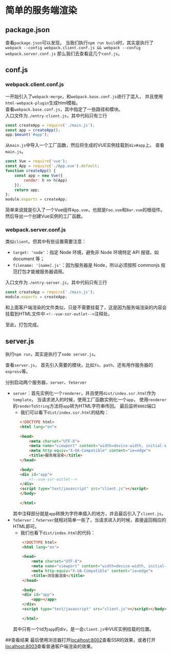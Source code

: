 # 简单的服务端渲染

## package.json

查看`package.json`可以发现，
当我们执行`npm run build`时，其实是执行了
`webpack --config webpack.client.conf.js && webpack --config webpack.server.conf.js`
那么我们去查看这几个`conf.js`。

## conf.js

### webpack.client.conf.js

一开始引入了`webpack-merge`，和`webpack.base.conf.js`进行了混入，
并且使用`html-webpack-plugin`生成html模板。  
查看`webpack.base.conf.js`，其中指定了一些路径和模块。  
入口文件为`./entry-client.js`，其中代码只有三行
```javascript
const createApp = require('./main.js');
const app = createApp();
app.$mount('#app');
```
从`main.js`中导入一个工厂函数，然后将生成的VUE实例挂载到`div#app`上。
查看`main.js`。
```javascript
const Vue = require('vue');
const App = require('./App.vue').default;
function createApp() {
    const app = new Vue({
        render: h => h(App)
    });
    return app;
};
module.exports = createApp;
```
简单来说就是引入了一个Vue组件`App.vue`，也就是`Foo.vue`和`Bar.vue`的根组件。
然后导出一个创建Vue实例的工厂函数。
### webpack.server.conf.js

类似`client`。但其中有些设置需要注意：
 - `target: 'node'`：指定 Node 环境，避免非 Node 环境特定 API 报错，如 document 等；
 - `filename: '[name].js'`：因为服务器是 Node，所以必须按照 commonjs 规范打包才能被服务器调用。

入口文件为`./entry-server.js`，其中代码只有三行
```javascript
const createApp = require('./main.js');
module.exports = createApp;
```
和上面客户端渲染的文件类似，只是不需要挂载了，这是因为服务端渲染的内容会挂载到HTML文件中
`<!--vue-ssr-outlet-->`注释处。

至此，打包完成。


## server.js

执行`npm run`，其实是执行了`node server.js`。

查看`server.js`，
首先引入需要的模块，比如`fs`、`path`、还有用作服务器的`express`等。

分别启动两个服务器，`server`、`feServer`
 - `server`：首先实例化一个`renderer`，并且使用`dist/index.ssr.html`作为`template`，
 当请求进入的时候，使用工厂函数实例化一个`app`，
 使用`renderer`的`renderToString`方法将`app`转为HTML字符串传回。
 最后监听`8002`端口  
    - 我们可以看下`dist/index.ssr.html`的结构：
    ````html
       <!DOCTYPE html>
       <html lang="en">
       
       <head>
           <meta charset="UTF-8">
           <meta name="viewport" content="width=device-width, initial-scale=1.0">
           <meta http-equiv="X-UA-Compatible" content="ie=edge">
           <title>服务端渲染</title>
       </head>
       
       <body>
       <div id="app">
           <!--vue-ssr-outlet-->
       </div>
       <script type="text/javascript" src="client.js"></script>
       </body>
       
       </html>
    ````
    其中注释部分就是`app`转换为字符串插入的地方，并且最后引入了`client.js`。
  - `feServer`：`feServer`就相对简单一些了，当请求进入的时候，直接返回相应的HTML即可。
    - 我们也看下`dist/index.html`的代码：
    ````html
        <!DOCTYPE html>
        <html lang="en">
        
        <head>
            <meta charset="UTF-8">
            <meta name="viewport" content="width=device-width, initial-scale=1.0">
            <meta http-equiv="X-UA-Compatible" content="ie=edge">
            <title>浏览器渲染</title>
        </head>
        
        <body>
        <div id="app">
            <app></app>
        </div>
        <script type="text/javascript" src="client.js"></script></body>
        
        </html>
    ````
    其中只有一个id为`app`的div，是一会`client.js`中VUE实例挂载的位置。

 ##查看结果
最后使用浏览器打开[localhost:8002](http://localhost:8002)查看SSR的效果，或者打开
[localhost:8003](http://localhost:8003)查看普通客户端渲染的效果。
